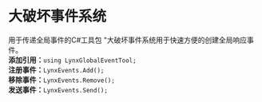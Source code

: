 # 大破坏事件系统
用于传递全局事件的C#工具包
"大破坏事件系统用于快速方便的创建全局响应事件。  
  <b>添加引用：</b>```using LynxGlobalEventTool;```  
  <b>注册事件：</b>```LynxEvents.Add();```  
  <b>移除事件：</b>```LynxEvents.Remove();```  
  <b>发送事件：</b>```LynxEvents.Send();```  
